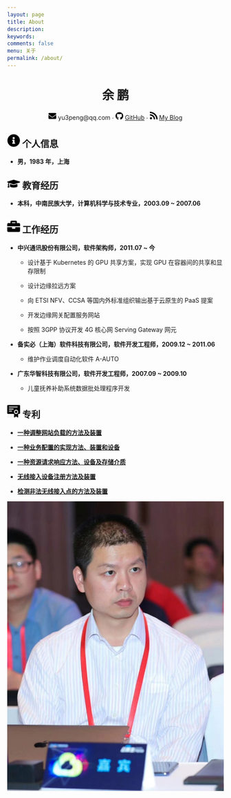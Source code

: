 ```yaml
---
layout: page
title: About
description:
keywords: 
comments: false
menu: 关于
permalink: /about/
---
```


 <center>
     <h1>余 鹏</h1>
     <div>
         <!--
         <span>
             <img src="/images/about/phone-solid.svg" width="18px">
             131****8833
         </span>
         ·
         -->
         <span>
             <img src="/images/about/envelope-solid.svg" width="18px">
             yu3peng@qq.com
         </span>
         ·
         <span>
             <img src="/images/about/github-brands.svg" width="18px">
             <a href="https://github.com/yu3peng">GitHub</a>
         </span>
         ·
         <span>
             <img src="/images/about/rss-solid.svg" width="18px">
             <a href="https://yu3peng.github.io">My Blog</a>
         </span>
     </div>
 </center>

## <img src="/images/about/info-circle-solid.svg" width="30px"> 个人信息

- **男，1983 年，上海**

## <img src="/images/about/graduation-cap-solid.svg" width="30px"> 教育经历

- **本科，中南民族大学，计算机科学与技术专业，2003.09 ~ 2007.06**

## <img src="/images/about/briefcase-solid.svg" width="30px"> **工作经历**

- **中兴通讯股份有限公司，软件架构师，2011.07 ~ 今**
  - 设计基于 Kubernetes 的 GPU 共享方案，实现 GPU 在容器间的共享和显存限制

  - 设计边缘拉远方案

  - 向 ETSI NFV、CCSA 等国内外标准组织输出基于云原生的 PaaS 提案

  - 开发边缘网关配置服务网站

  - 按照 3GPP 协议开发 4G 核心网 Serving Gateway 网元

- **备实必（上海）软件科技有限公司，软件开发工程师，2009.12 ~ 2011.06**

  - 维护作业调度自动化软件 A-AUTO

- **广东华智科技有限公司，软件开发工程师，2007.09 ~ 2009.10**

  - 儿童抚养补助系统数据批处理程序开发

## <img src="/images/about/ipr.jpg" width="30px"> 专利

- **[一种调整网站负载的方法及装置](http://epub.cnipa.gov.cn/cred/CN109005143B?8kt2YOWWXQBD=1648781983435)**

- **[一种业务配置的实现方法、装置和设备](http://epub.cnipa.gov.cn/patent/CN111865638A?8kt2YOWWXQBD=1650543953261)**

- **[一种资源请求响应方法、设备及存储介质](http://epub.cnipa.gov.cn/patent/CN110737527A)**

- **[无线接入设备注册方法及装置](http://epub.cnipa.gov.cn/patent/CN106817699A?8kt2YOWWXQBD=1650544728649)**

- **[检测非法无线接入点的方法及装置](http://epub.cnipa.gov.cn/patent/CN107708118A?8kt2YOWWXQBD=1650544870147)**

![](/images/about/yupeng.jpeg)

<!--
![](/images/about/England-1.jpg)

![](/images/about/England-2.jpg)

![](/images/about/England-3.jpg)

![](/images/about/England-4.jpg)

![](/images/about/England-5.jpg)

![](/images/about/England-6.jpg)

![](/images/about/England-7.jpg)

![](/images/about/England-8.jpg)

![](/images/about/England-9.jpg)

![](/images/about/England-10.jpg)

![](/images/about/England-11.jpg)

![](/images/about/England-12.jpg)

![](/images/about/England-13.jpg)

![](/images/about/England-14.jpg)

![](/images/about/England-15.jpg)

![](/images/about/England-16.jpg)

![](/images/about/England-17.jpg)

![](/images/about/England-18.jpg)

![](/images/about/England-19.jpg)

![](/images/about/England-20.jpg)

![](/images/about/England-21.jpg)
-->